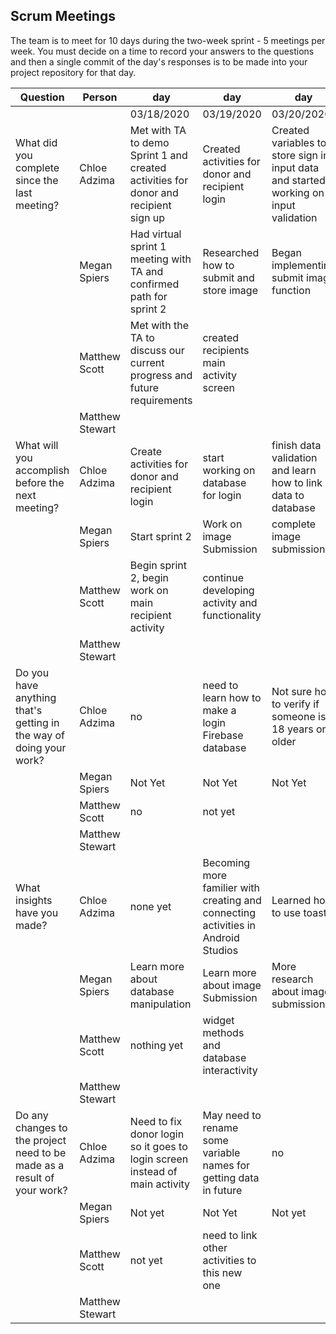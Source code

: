 ## Scrum Meetings
The team is to meet for 10 days during the two-week sprint - 5 meetings per week. You must decide on a time to record your answers to the questions and then a single commit of the day's responses is to be made into your project repository for that day.

Question    |          Person                                             | day | day | day | day | day | day | day |day | day | day |
------------|---------------------------------------------------------------------|-----|-----|-----|-----|-----|-----|-----|----|-----|-----|            
| | | 03/18/2020 | 03/19/2020 | 03/20/2020 | | | | | | | |                                
| What did you complete since the last meeting? | Chloe Adzima | Met with TA to demo Sprint 1 and created activities for donor and recipient sign up | Created activities for donor and recipient login | Created variables to store sign in input data and started working on input validation
|            | Megan Spiers | Had virtual sprint 1 meeting with TA and confirmed path for sprint 2 | Researched how to submit and store image | Began implementing submit image function
|            | Matthew Scott |  Met with the TA to discuss our current progress and future requirements | created recipients main activity screen
|            | Matthew Stewart |
| What will you accomplish before the next meeting? | Chloe Adzima | Create activities for donor and recipient login | start working on database for login | finish data validation and learn how to link data to database
|            | Megan Spiers | Start sprint 2 | Work on image Submission | complete image submission 
|            | Matthew Scott |   Begin sprint 2, begin work on main recipient activity | continue developing activity and functionality
|            | Matthew Stewart |
| Do you have anything that's getting in the way of doing your work? | Chloe Adzima | no | need to learn how to make a login Firebase database | Not sure how to verify if someone is 18 years or older
|            | Megan Spiers | Not Yet | Not Yet | Not Yet
|            | Matthew Scott |   no | not yet
|            | Matthew Stewart |
| What insights have you made? |Chloe Adzima | none yet | Becoming more familier with creating and connecting activities in Android Studios | Learned how to use toast
|            | Megan Spiers | Learn more about database manipulation | Learn more about image Submission | More research about image submission
|            | Matthew Scott |   nothing yet | widget methods and database interactivity
|            | Matthew Stewart |
| Do any changes to the project need to be made as a result of your work? |Chloe Adzima | Need to fix donor login so it goes to login screen instead of main activity | May need to rename some variable names for getting data in future | no
|            | Megan Spiers | Not yet | Not Yet | Not yet
|            | Matthew Scott |   not yet | need to link other activities to this new one
|            | Matthew Stewart |
